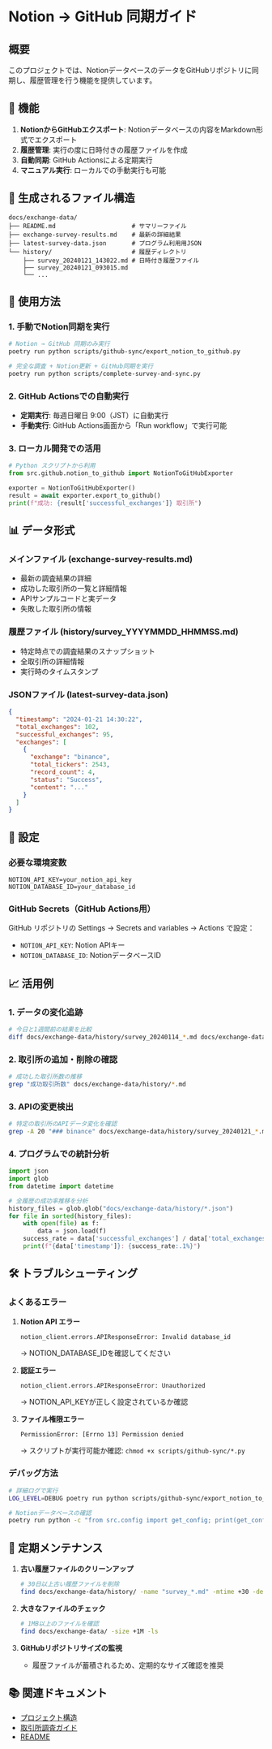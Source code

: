 # Notion → GitHub 同期ガイド

## 概要

このプロジェクトでは、NotionデータベースのデータをGitHubリポジトリに同期し、履歴管理を行う機能を提供しています。

## 🎯 機能

1. **NotionからGitHubエクスポート**: Notionデータベースの内容をMarkdown形式でエクスポート
2. **履歴管理**: 実行の度に日時付きの履歴ファイルを作成
3. **自動同期**: GitHub Actionsによる定期実行
4. **マニュアル実行**: ローカルでの手動実行も可能

## 📁 生成されるファイル構造

```
docs/exchange-data/
├── README.md                     # サマリーファイル
├── exchange-survey-results.md    # 最新の詳細結果
├── latest-survey-data.json       # プログラム利用用JSON
└── history/                      # 履歴ディレクトリ
    ├── survey_20240121_143022.md # 日時付き履歴ファイル
    ├── survey_20240121_093015.md
    └── ...
```

## 🚀 使用方法

### 1. 手動でNotion同期を実行

```bash
# Notion → GitHub 同期のみ実行
poetry run python scripts/github-sync/export_notion_to_github.py

# 完全な調査 + Notion更新 + GitHub同期を実行
poetry run python scripts/complete-survey-and-sync.py
```

### 2. GitHub Actionsでの自動実行

- **定期実行**: 毎週日曜日 9:00（JST）に自動実行
- **手動実行**: GitHub Actions画面から「Run workflow」で実行可能

### 3. ローカル開発での活用

```python
# Python スクリプトから利用
from src.github.notion_to_github import NotionToGitHubExporter

exporter = NotionToGitHubExporter()
result = await exporter.export_to_github()
print(f"成功: {result['successful_exchanges']} 取引所")
```

## 📊 データ形式

### メインファイル (exchange-survey-results.md)

- 最新の調査結果の詳細
- 成功した取引所の一覧と詳細情報
- APIサンプルコードと実データ
- 失敗した取引所の情報

### 履歴ファイル (history/survey_YYYYMMDD_HHMMSS.md)

- 特定時点での調査結果のスナップショット
- 全取引所の詳細情報
- 実行時のタイムスタンプ

### JSONファイル (latest-survey-data.json)

```json
{
  "timestamp": "2024-01-21 14:30:22",
  "total_exchanges": 102,
  "successful_exchanges": 95,
  "exchanges": [
    {
      "exchange": "binance",
      "total_tickers": 2543,
      "record_count": 4,
      "status": "Success",
      "content": "..."
    }
  ]
}
```

## 🔧 設定

### 必要な環境変数

```env
NOTION_API_KEY=your_notion_api_key
NOTION_DATABASE_ID=your_database_id
```

### GitHub Secrets（GitHub Actions用）

GitHub リポジトリの Settings → Secrets and variables → Actions で設定：

- `NOTION_API_KEY`: Notion APIキー
- `NOTION_DATABASE_ID`: NotionデータベースID

## 📈 活用例

### 1. データの変化追跡

```bash
# 今日と1週間前の結果を比較
diff docs/exchange-data/history/survey_20240114_*.md docs/exchange-data/history/survey_20240121_*.md
```

### 2. 取引所の追加・削除の確認

```bash
# 成功した取引所数の推移
grep "成功取引所数" docs/exchange-data/history/*.md
```

### 3. APIの変更検出

```bash
# 特定の取引所のAPIデータ変化を確認
grep -A 20 "### binance" docs/exchange-data/history/survey_20240121_*.md
```

### 4. プログラムでの統計分析

```python
import json
import glob
from datetime import datetime

# 全履歴の成功率推移を分析
history_files = glob.glob("docs/exchange-data/history/*.json")
for file in sorted(history_files):
    with open(file) as f:
        data = json.load(f)
    success_rate = data['successful_exchanges'] / data['total_exchanges']
    print(f"{data['timestamp']}: {success_rate:.1%}")
```

## 🛠️ トラブルシューティング

### よくあるエラー

1. **Notion API エラー**
   ```
   notion_client.errors.APIResponseError: Invalid database_id
   ```
   → NOTION_DATABASE_IDを確認してください

2. **認証エラー**
   ```
   notion_client.errors.APIResponseError: Unauthorized
   ```
   → NOTION_API_KEYが正しく設定されているか確認

3. **ファイル権限エラー**
   ```
   PermissionError: [Errno 13] Permission denied
   ```
   → スクリプトが実行可能か確認: `chmod +x scripts/github-sync/*.py`

### デバッグ方法

```bash
# 詳細ログで実行
LOG_LEVEL=DEBUG poetry run python scripts/github-sync/export_notion_to_github.py

# Notionデータベースの確認
poetry run python -c "from src.config import get_config; print(get_config().NOTION_DATABASE_ID)"
```

## 🔄 定期メンテナンス

1. **古い履歴ファイルのクリーンアップ**
   ```bash
   # 30日以上古い履歴ファイルを削除
   find docs/exchange-data/history/ -name "survey_*.md" -mtime +30 -delete
   ```

2. **大きなファイルのチェック**
   ```bash
   # 1MB以上のファイルを確認
   find docs/exchange-data/ -size +1M -ls
   ```

3. **GitHubリポジトリサイズの監視**
   - 履歴ファイルが蓄積されるため、定期的なサイズ確認を推奨

## 📚 関連ドキュメント

- [プロジェクト構造](project-structure.md)
- [取引所調査ガイド](guides/exchange-survey.md)
- [README](../README.md)